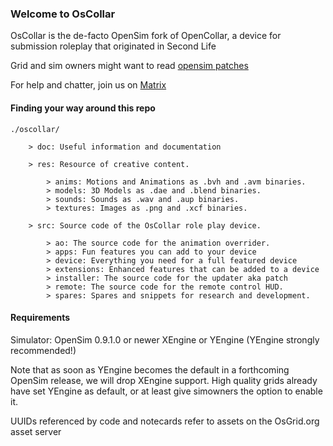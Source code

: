 ### Welcome to OsCollar

OsCollar is the de-facto OpenSim fork of OpenCollar, a device for submission roleplay that originated in Second Life

Grid and sim owners might want to read [opensim patches](doc/opensim-patches.md)

For help and chatter, join us on [Matrix](https://matrix.to/#/#oscollar:matrix.org)


#### Finding your way around this repo
```
./oscollar/

    > doc: Useful information and documentation

    > res: Resource of creative content.

        > anims: Motions and Animations as .bvh and .avm binaries.
        > models: 3D Models as .dae and .blend binaries.
        > sounds: Sounds as .wav and .aup binaries.
        > textures: Images as .png and .xcf binaries.

    > src: Source code of the OsCollar role play device.

        > ao: The source code for the animation overrider.
        > apps: Fun features you can add to your device
        > device: Everything you need for a full featured device
        > extensions: Enhanced features that can be added to a device
        > installer: The source code for the updater aka patch
        > remote: The source code for the remote control HUD.
        > spares: Spares and snippets for research and development.
```

#### Requirements

Simulator: OpenSim 0.9.1.0 or newer
XEngine or YEngine (YEngine strongly recommended!)

Note that as soon as YEngine becomes the default in a forthcoming OpenSim release, we will drop XEngine support. High quality grids already have set YEngine as default, or at least give simowners the option to enable it.

UUIDs referenced by code and notecards refer to assets on the OsGrid.org asset server
